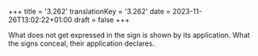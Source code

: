 +++
title = '3.262'
translationKey = '3.262'
date = 2023-11-26T13:02:22+01:00
draft = false
+++

What does not get expressed in the sign is shown by its application. What the signs conceal, their application declares.
